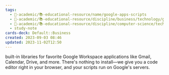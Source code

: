 ```yaml
---
tags:
  - 🔴-academic/📚-educational-resource/name/google-apps-scripts
  - 🔴-academic/📚-educational-resource/discipline/business/technology/google-apps-scripts
  - 🔴-academic/📚-educational-resource/discipline/computer-science/technology/google-apps-scripts
  - study-note
cards-deck: Default::Business
created: 2023-09-03 08:46
updated: 2023-11-02T12:50
---
```


built-in libraries for favorite Google Workspace applications like Gmail, Calendar, Drive, and more. There's nothing to install—we give you a code editor right in your browser, and your scripts run on Google's servers.



